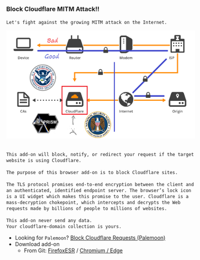 ### Block Cloudflare MITM Attack!!

`Let's fight against the growing MITM attack on the Internet.`

![](../../image/goodorbad.jpg)


```

This add-on will block, notify, or redirect your request if the target website is using Cloudflare.

The purpose of this browser add-on is to block Cloudflare sites.

The TLS protocol promises end-to-end encryption between the client and an authenticated, identified endpoint server. The browser’s lock icon is a UI widget which makes this promise to the user. Cloudflare is a mass-decryption chokepoint, which intercepts and decrypts the Web requests made by billions of people to millions of websites.
 
This add-on never send any data.
Your cloudflare-domain collection is yours.

```


- Looking for `Palemoon`? [Block Cloudflare Requests (Palemoon)](../../tool/block_cloudflare_requests_pm)
- Download add-on
  - From Git: [FirefoxESR](https://git.disroot.org/dCF/deCloudflare/raw/branch/master/addons/releases/bcma.xpi) / [Chromium / Edge](https://git.disroot.org/dCF/deCloudflare/raw/branch/master/addons/releases/bcma.crx)
